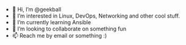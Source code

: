 - 👋 Hi, I’m @geekball
- 👀 I’m interested in Linux, DevOps, Networking and other cool stuff.
- 🌱 I’m currently learning Ansible
- 💞️ I’m looking to collaborate on something fun
- 📫 Reach me by email or something :)

<!---
geekball/geekball is a ✨ special ✨ repository because its `README.md` (this file) appears on your GitHub profile.
You can click the Preview link to take a look at your changes.
--->
